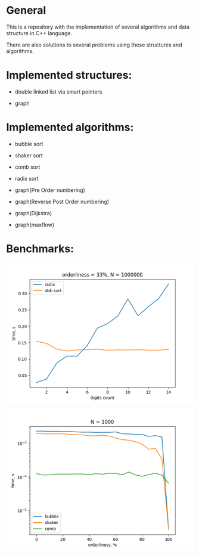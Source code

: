 # General

This is a repository with the implementation of several algorithms and data structure in C++ language.

There are also solutions to several problems using these structures and algorithms.

# Implemented structures:

- double linked list via smart pointers

- graph

# Implemented algorithms:

- bubble sort

- shaker sort

- comb sort

- radix sort

- graph(Pre Order numbering)

- graph(Reverse Post Order numbering)

- graph(Dijkstra)

- graph(maxflow)

# Benchmarks:

![std_vs_radix](problems/radix_sort/benchmarks/N1000000o33d.png)

![bubble_shaker_comb](problems/quadratic_sorting/benchmarks/N1000o.png)
